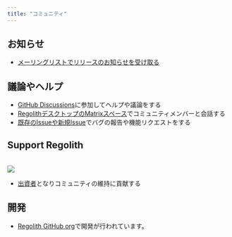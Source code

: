 ```yaml
---
title: "コミュニティ"
---
```


## お知らせ

* [メーリングリストでリリースのお知らせを受け取る](https://www.freelists.org/list/regolith-linux)

## 議論やヘルプ

* [GitHub Discussions](https://github.com/orgs/regolith-linux/discussions)に参加してヘルプや議論をする
* [RegolithデスクトップのMatrixスペース](https://matrix.to/#/#regolith-desktop:matrix.org)でコミュニティメンバーと会話する
* [既存のIssueや新規Issue](https://github.com/regolith-linux/regolith-desktop/issues)でバグの報告や機能リクエストをする

## Support Regolith

<br />
<a href="https://opencollective.com/regolith/donate" target="_blank" rel="noreferrer"><img class="not-prose" src='https://badgen.net/opencollective/backers/regolith'/></a>

* [出資者]となりコミュニティの維持に貢献する

## 開発

* [Regolith GitHub org](https://github.com/regolith-linux)で開発が行われています。

[出資者]: https://opencollective.com/regolith/contribute

